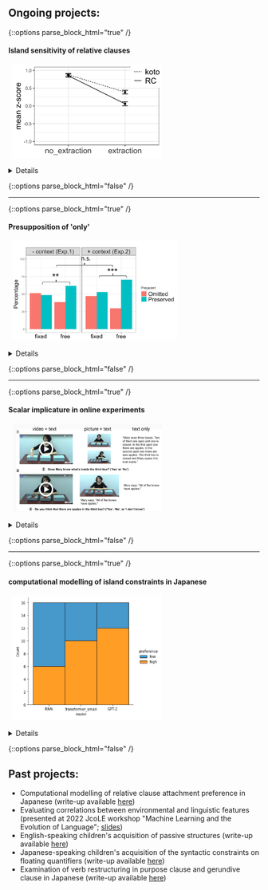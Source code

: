 ## Ongoing projects:

{::options parse_block_html="true" /}

#### Island sensitivity of relative clauses
<!---<span style="color:blue">*\#experimental syntax*</span>&nbsp;<span style="color:green">*\#Japanese*</span> \--->
&nbsp;&nbsp;<img src="exp1.png" alt="double_gap_exp1" width="300"/>
<details>
  
  * For my dissertation project, I have run a series of factorial-design acceptability experiments to examine the island effect exihibited by relative clauses in Japanese and other languages, and investigated why the effect itself often has only a small impact on sentence acceptability. 
  * Results presented in the following conferences (with link to slides/posters): [CUNY 34](https://drive.google.com/file/d/1fXGpHyStAastPFcTgNHIoCEpTHCAupjb/view?usp=sharing), [CAMP 4](https://drive.google.com/file/d/1mOUCpi8wBIFOI0knB4TIS_XFMt77k1de/view?usp=sharing), [CLS 58](https://drive.google.com/file/d/1W18X_c2dhdiMcoLw5T18sTV0ew_-C3Mi/view?usp=sharing), HSP 36([1](https://drive.google.com/file/d/1RCVXc6pRRYrUNZzbZhOAXcz2WuuTxIiz/view?usp=sharing)/[2](https://drive.google.com/file/d/1xqxrvH8ItgJOpcHocMpxFvWB6PA6V_NH/view?usp=sharing))).
</details>

{::options parse_block_html="false" /}

---

{::options parse_block_html="true" /}

#### Presupposition of 'only'
<!---<span style="color:purple">*\#semantics&pragmatics*</span>&nbsp;<span style="color:navy">*\#English*</span> \--->
&nbsp;&nbsp;<img src="only_presupposition.png" alt="only_presupposition" width="330"/>
<details>

  * I conducted multiple experiments to find out what is presupposed by English focus marker 'only'; is it the prejacent of the sentence (e.g., "John ate only bananas" presupposes that "John ate (at least) bananas"), or something else? My focus is on whether a certain experimental paradigm, namely the one that proffers alternative propositions in the form of response options, can change the presuppositional component of 'only'.
  * Presented at [AMLaP 2021](AMLaP_Takahashi.pdf)
</details>

{::options parse_block_html="false" /}

---

{::options parse_block_html="true" /}
#### Scalar implicature in online experiments
<!---<span style="color:purple">*\#semantics&pragmatics*</span>&nbsp;<span style="color:navy">*\#English*</span>--->
&nbsp;&nbsp;<img src="online_implicature.png" alt="online_implicature" width="300"/>
<details>
  
  * I examined the effect of presentation modality (video/picture/text), as well as the presence of an in-person experimenter, on the way participants engage in pragmatic reasoning, with a focus on the well-known "some-but-not-all" implicature.
  * Presented at 2022 [ELM](ELM_Takahashi.pdf) (Experiments in Linguistic Meaning) 
</details>

{::options parse_block_html="false" /}

---

{::options parse_block_html="true" /}
#### computational modelling of island constraints in Japanese
&nbsp;&nbsp;<img src="RC_attachment.png" alt="RC_island" width="300"/>
<details>
  
  * I evaluated neural language models like LSTM and GPT-2 to find out if they are capable of capturing grammatical constraints such as islands in Japanese. 
  * Findings presented at [SCiL 6](https://drive.google.com/file/d/1nJSByLHvVmY435BdvCpkLJfRIcR5pbki/view?usp=sharing) 
  * [Link to code](https://github.com/matakahas/gap_filler_SCiL)
</details>

{::options parse_block_html="false" /}
<br />
## Past projects:
* Computational modelling of relative clause attachment preference in Japanese (write-up available [here](https://drive.google.com/file/d/1ooY4d3Tr325b9aV6TUTiuQI-5rvfvuL6/view?usp=sharing))
* Evaluating correlations between environmental and linguistic features (presented at 2022 JcoLE workshop "Machine Learning and the Evolution of Language"; [slides](JcoLE_Takahashi_Arnett.pdf))
*	English-speaking children's acquisition of passive structures (write-up available [here](http://www.lingref.com/bucld/42/BUCLD42-16.pdf))
*	Japanese-speaking children's acquisition of the syntactic constraints on floating quantifiers (write-up available [here](https://scholarspace.manoa.hawaii.edu/bitstream/10125/58832/RN55-LLL2017.pdf))
*	Examination of verb restructuring in purpose clause and gerundive clause in Japanese (write-up available [here](http://www.waseda.jp/assoc-JATLaC/Journals/Resources/01.Takahashi.pdf))
